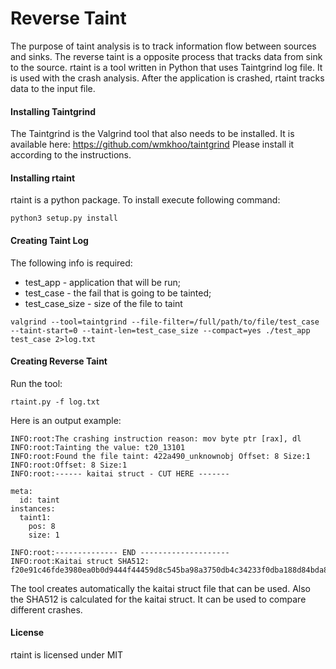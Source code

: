 # Reverse Taint
The purpose of taint analysis is to track information flow between sources and sinks. The reverse taint is a opposite 
process that tracks data from sink to the source.
rtaint is a tool written in Python that uses Taintgrind log file. It is used with the crash analysis.
 After the application is crashed, rtaint tracks data to the input file.

#### Installing Taintgrind
The Taintgrind is the Valgrind tool that also needs to be installed. 
It is available here: https://github.com/wmkhoo/taintgrind
Please install it according to the instructions.

#### Installing rtaint
rtaint is a python package. To install execute following command:
```
python3 setup.py install
```

#### Creating Taint Log
The following info is required:
 - test_app - application that will be run;
 - test_case - the fail that is going to be tainted;
 - test_case_size - size of the file to taint

```
valgrind --tool=taintgrind --file-filter=/full/path/to/file/test_case --taint-start=0 --taint-len=test_case_size --compact=yes ./test_app test_case 2>log.txt
```

#### Creating Reverse Taint
Run the tool:
```
rtaint.py -f log.txt
```

Here is an output example:
```
INFO:root:The crashing instruction reason: mov byte ptr [rax], dl
INFO:root:Tainting the value: t20_13101
INFO:root:Found the file taint: 422a490_unknownobj Offset: 8 Size:1
INFO:root:Offset: 8 Size:1
INFO:root:------ kaitai struct - CUT HERE -------

meta:
  id: taint
instances:
  taint1:
    pos: 8
    size: 1

INFO:root:-------------- END --------------------
INFO:root:Kaitai struct SHA512: f20e91c46fde3980ea0b0d9444f44459d8c545ba98a3750db4c34233f0dba188d84bda8bbe8e8268ab0836038ed04dc3d00b48c6ab43e48fb69957d08e301954
```
The tool creates automatically the kaitai struct file that can be used.
Also the SHA512 is calculated for the kaitai struct. It can be used to compare different crashes.

#### License
rtaint is licensed under MIT